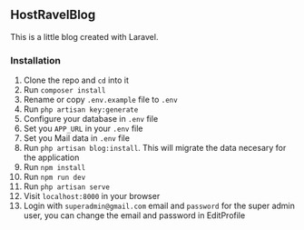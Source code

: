 ## HostRavelBlog
This is a little blog created with Laravel.

### Installation
1. Clone the repo and `cd` into it
2. Run `composer install`
3. Rename or copy `.env.example` file to `.env`
4. Run `php artisan key:generate`
5. Configure your database in `.env` file
6. Set you `APP_URL` in your `.env` file
7. Set you Mail data in `.env` file
8. Run `php artisan blog:install`. This will migrate the data necesary for the application
9. Run `npm install`
10. Run `npm run dev`
11. Run `php artisan serve`
12. Visit `localhost:8000` in your browser
13. Login with `superadmin@gmail.com` email and `password` for the super admin user, you can change the email and password in EditProfile
